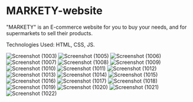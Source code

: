 # MARKETY-website
"MARKETY" is an E-commerce website for you to buy your needs, and for supermarkets to sell their products.

Technologies Used: HTML, CSS, JS.

![Screenshot (1003)](https://github.com/YOmnAA98/MARKETY-website/assets/97298678/4eb8227d-16f2-4fc8-bad2-49b975ec4705)
![Screenshot (1005)](https://github.com/YOmnAA98/MARKETY-website/assets/97298678/6849d3b3-b134-4178-9c45-562cc13ad6c3)
![Screenshot (1006)](https://github.com/YOmnAA98/MARKETY-website/assets/97298678/22429280-ab22-4eb1-8878-31bfd40b9a00)
![Screenshot (1007)](https://github.com/YOmnAA98/MARKETY-website/assets/97298678/d17f726c-0a17-4e68-ac05-ea33a1965b5d)
![Screenshot (1008)](https://github.com/YOmnAA98/MARKETY-website/assets/97298678/181a1579-b9c0-4d11-b290-2ffc0289a4a5)
![Screenshot (1009)](https://github.com/YOmnAA98/MARKETY-website/assets/97298678/8dbc2576-e3d7-4901-88e1-d02fd803c3ab)
![Screenshot (1010)](https://github.com/YOmnAA98/MARKETY-website/assets/97298678/a683bf84-0c51-4583-ba6d-caa8ac8e8947)
![Screenshot (1011)](https://github.com/YOmnAA98/MARKETY-website/assets/97298678/54fde4ac-9447-449c-8b77-5321fdebfb64)
![Screenshot (1012)](https://github.com/YOmnAA98/MARKETY-website/assets/97298678/06e0ae4f-0b78-4777-b410-bc693103d9ca)
![Screenshot (1013)](https://github.com/YOmnAA98/MARKETY-website/assets/97298678/b17e9995-23f2-4a2e-bbe7-ac9333a57ecf)
![Screenshot (1014)](https://github.com/YOmnAA98/MARKETY-website/assets/97298678/309f104d-6d55-41df-b59d-029ad3105300)
![Screenshot (1015)](https://github.com/YOmnAA98/MARKETY-website/assets/97298678/e7708a1b-343c-42be-acaa-b3cc78c7cb6b)
![Screenshot (1016)](https://github.com/YOmnAA98/MARKETY-website/assets/97298678/0621149d-a11d-4776-932d-0198bf9eee68)
![Screenshot (1017)](https://github.com/YOmnAA98/MARKETY-website/assets/97298678/21aefd33-ec69-45b4-9ee7-448115e05710)
![Screenshot (1018)](https://github.com/YOmnAA98/MARKETY-website/assets/97298678/7fa084d2-e763-45c0-aeed-0664793aa20a)
![Screenshot (1019)](https://github.com/YOmnAA98/MARKETY-website/assets/97298678/8968400d-29e7-4242-baec-f5b2fc6fa3dd)
![Screenshot (1020)](https://github.com/YOmnAA98/MARKETY-website/assets/97298678/63c0e838-41c1-4ec5-82da-0845e05cca8c)
![Screenshot (1021)](https://github.com/YOmnAA98/MARKETY-website/assets/97298678/4460e209-f4a8-4b57-af26-75b29fb04122)
![Screenshot (1022)](https://github.com/YOmnAA98/MARKETY-website/assets/97298678/77a03b80-7b6c-4fe2-8016-c96e726495b4)
